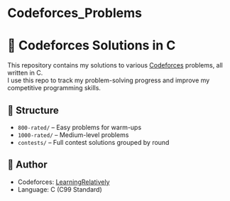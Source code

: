 # Codeforces_Problems
# 🚀 Codeforces Solutions in C

This repository contains my solutions to various [Codeforces](https://codeforces.com/) problems, all written in C.  
I use this repo to track my problem-solving progress and improve my competitive programming skills.

## 📁 Structure

- `800-rated/` – Easy problems for warm-ups  
- `1000-rated/` – Medium-level problems  
- `contests/` – Full contest solutions grouped by round

## 🧠 Author

- Codeforces: [LearningRelatively](https://codeforces.com/profile/LearningRelatively)
- Language: C (C99 Standard)

